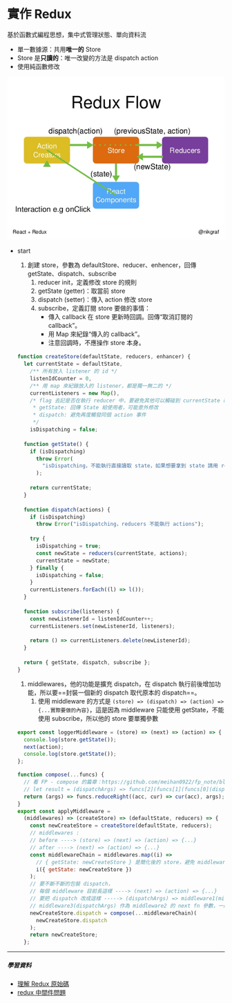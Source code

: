 # 實作 Redux

基於函數式編程思想，集中式管理狀態、單向資料流

- 單一數據源：共用**唯一的** Store
- Store 是**只讀的**：唯一改變的方法是 dispatch action
- 使用純函數修改

![这是图片](./assets/redux-flow.png)

- start

  1. 創建 store，參數為 defaultStore、reducer、enhencer，回傳 getState、dispatch、subscribe
     1. reducer init，定義修改 store 的規則
     2. getState (getter)：取當前 store
     3. dispatch (setter)：傳入 action 修改 store
     4. subscribe，定義訂閱 store 要做的事情：
        - 傳入 callback 在 store 更新時回調。回傳“取消訂閱的 callback”。
        - 用 Map 來紀錄“傳入的 callback”。
        - 注意回調時，不應操作 store 本身。
          </br>

  ```js
  function createStore(defaultState, reducers, enhancer) {
    let currentState = defaultState,
      /** 所有放入 listener 的 id */
      listenIdCounter = 0,
      /** 用 map 來紀錄放入的 listener，都是獨一無二的 */
      currentListeners = new Map(),
      /* flag 去記是否在執行 reducer 中，要避免其他可以觸碰到 currentState 改變的時候（避免副作用
       * getState: 回傳 State 給使用者，可能意外修改
       * dispatch: 避免再度觸發同個 action 事件
       */
      isDispatching = false;

    function getState() {
      if (isDispatching)
        throw Error(
          "isDispatching，不能執行直接讀取 state，如果想要拿到 state 請用 reducer"
        );

      return currentState;
    }

    function dispatch(actions) {
      if (isDispatching)
        throw Error("isDispatching，reducers 不能執行 actions");

      try {
        isDispatching = true;
        const newState = reducers(currentState, actions);
        currentState = newState;
      } finally {
        isDispatching = false;
      }
      currentListeners.forEach((l) => l());
    }

    function subscribe(listeners) {
      const newListenerId = listenIdCounter++;
      currentListeners.set(newListenerId, listeners);

      return () => currentListeners.delete(newListenerId);
    }

    return { getState, dispatch, subscribe };
  }
  ```

  1. middlewares，他的功能是擴充 dispatch，在 dispatch 執行前後增加功能，所以要==封裝一個新的 dispatch 取代原本的 dispatch==。
     1. 使用 middleware 的方式是 `(store) => (dispatch) => (action) => {...實際要做的內容}`，這是因為 middleware 只能使用 getState，不能使用 subscribe，所以他的 store 要單獨參數
        </br>

  ```js
  export const loggerMiddleware = (store) => (next) => (action) => {
    console.log(store.getState());
    next(action);
    console.log(store.getState());
  };
  ```

  ```js
  function compose(...funcs) {
    // 看 FP - compose 的篇章：https://github.com/meihan0922/fp_note/blob/main/02_compose.md
    // let result = (dispatchArgs) => funcs[2](funcs[1](funcs[0](dispatchArgs)));
    return (args) => funcs.reduceRight((acc, cur) => cur(acc), args);
  }
  export const applyMiddleware =
    (middlewares) => (createStore) => (defaultState, reducers) => {
      const newCreateStore = createStore(defaultState, reducers);
      // middlewares :
      // before ----> (store) => (next) => (action) => {...}
      // after ----> (next) => (action) => {...}
      const middlewareChain = middlewares.map((i) =>
        // { getState: newCreateStore } 是簡化後的 store，避免 middleware 使用 subscribe
        i({ getState: newCreateStore })
      );
      // 要不斷不斷的包裝 dispatch，
      // 每個 middleware 目前長這樣 ----> (next) => (action) => {...}
      // 要把 dispatch 改成這樣 -----> (dispatchArgs) => middleware1(middleware2(middleware3(dispatchArgs)));
      // middleware3(dispatchArgs) 作為 middleware2 的 next fn 參數，一層一層呼叫
      newCreateStore.dispatch = compose(...middlewareChain)(
        newCreateStore.dispatch
      );
      return newCreateStore;
    };
  ```

---

##### 學習資料

- [理解 Redux 原始碼](https://www.programfarmer.com/articles/2021/redux-make-createStore-getState-dispatch-subscribe)
- [redux 中間件問題](https://juejin.cn/post/7127975245998194695?searchId=202407221255130474ABC14E6A6F09014F#heading-4)
